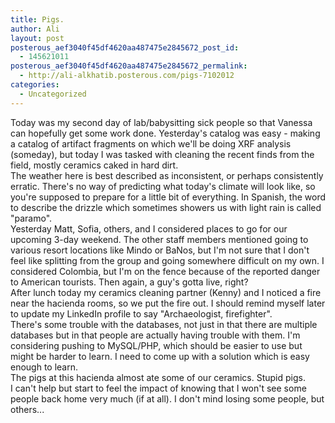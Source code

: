 ```yaml
---
title: Pigs.
author: Ali
layout: post
posterous_aef3040f45df4620aa487475e2845672_post_id:
  - 145621011
posterous_aef3040f45df4620aa487475e2845672_permalink:
  - http://ali-alkhatib.posterous.com/pigs-7102012
categories:
  - Uncategorized
---
```

<div>
  Today was my second day of lab/babysitting sick people so that Vanessa can hopefully get some work done. Yesterday's catalog was easy - making a catalog of artifact fragments on which we'll be doing XRF analysis (someday), but today I was tasked with cleaning the recent finds from the field, mostly ceramics caked in hard dirt.
</div>

<div>
  The weather here is best described as inconsistent, or perhaps consistently erratic. There's no way of predicting what today's climate will look like, so you're supposed to prepare for a little bit of everything. In Spanish, the word to describe the drizzle which sometimes showers us with light rain is called "paramo".
</div>

<div>
  Yesterday Matt, Sofia, others, and I considered places to go for our upcoming 3-day weekend. The other staff members mentioned going to various resort locations like Mindo or BaNos, but I'm not sure that I don't feel like splitting from the group and going somewhere difficult on my own. I considered Colombia, but I'm on the fence because of the reported danger to American tourists. Then again, a guy's gotta live, right?
</div>

<div>
  After lunch today my ceramics cleaning partner (Kenny) and I noticed a fire near the hacienda rooms, so we put the fire out. I should remind myself later to update my LinkedIn profile to say "Archaeologist, firefighter".
</div>

<div>
  There's some trouble with the databases, not just in that there are multiple databases but in that people are actually having trouble with them. I'm considering pushing to MySQL/PHP, which should be easier to use but might be harder to learn. I need to come up with a solution which is easy enough to learn.
</div>

<div>
  The pigs at this hacienda almost ate some of our ceramics. Stupid pigs.
</div>

<div>
  I can't help but start to feel the impact of knowing that I won't see some people back home very much (if at all). I don't mind losing some people, but others...
</div>
